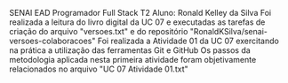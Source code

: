 SENAI EAD
Programador Full Stack T2
Aluno: Ronald Kelley da Silva
Foi realizada a leitura do livro digital da UC 07 e executadas as tarefas de criação do arquivo "versoes.txt" e do repositório "RonaldKSilva/senai-versoes-colaboracoes"
Foi realizada a Atividade 01 da UC 07 exercitando na prática a utilização das ferramentas Git e GitHub
Os passos da metodologia aplicada nesta primeira atividade foram objetivamente relacionados no arquivo "UC 07 Atividade 01.txt"
